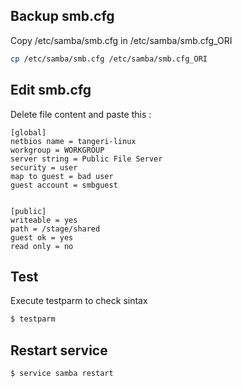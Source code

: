 Backup smb.cfg
---
Copy /etc/samba/smb.cfg in /etc/samba/smb.cfg_ORI

```bash
cp /etc/samba/smb.cfg /etc/samba/smb.cfg_ORI
```

Edit smb.cfg
---
Delete file content and paste this :

```
[global]
netbios name = tangeri-linux
workgroup = WORKGROUP
server string = Public File Server
security = user
map to guest = bad user
guest account = smbguest


[public]
writeable = yes
path = /stage/shared
guest ok = yes
read only = no

```

Test
---
Execute testparm to check sintax

```bash
$ testparm
````

Restart service
---

```bash
$ service samba restart
````
